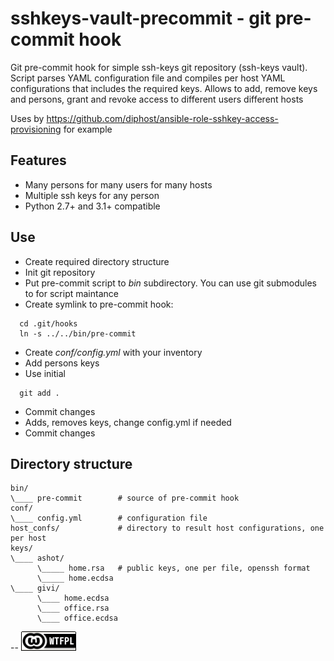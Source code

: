 sshkeys-vault-precommit - git pre-commit hook
=============================================

Git pre-commit hook for simple ssh-keys git repository (ssh-keys vault).
Script parses YAML configuration file and compiles per host YAML configurations that includes the required keys.
Allows to add, remove keys and persons, grant and revoke access to different users different hosts

Uses by https://github.com/diphost/ansible-role-sshkey-access-provisioning for example

Features
--------

* Many persons for many users for many hosts
* Multiple ssh keys for any person
* Python 2.7+ and 3.1+ compatible


Use
---

* Create required directory structure
* Init git repository
* Put pre-commit script to _bin_ subdirectory. You can use git submodules to for script maintance
* Create symlink to pre-commit hook:
```shell
  cd .git/hooks
  ln -s ../../bin/pre-commit
```
* Create _conf/config.yml_ with your inventory
* Add persons keys
* Use initial 
```shell
  git add .
```
* Commit changes
* Adds, removes keys, change config.yml if needed
* Commit changes

Directory structure
-------------------

```
bin/
\____ pre-commit        # source of pre-commit hook
conf/
\____ config.yml        # configuration file
host_confs/             # directory to result host configurations, one per host
keys/
\____ ashot/
      \_____ home.rsa   # public keys, one per file, openssh format
      \_____ home.ecdsa
\____ givi/
      \____ home.ecdsa
      \____ office.rsa
      \____ office.ecdsa
```

--
[![LICENSE WTFPL](wtfpl-badge-1.png)](LICENSE)

